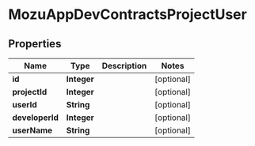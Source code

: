 
# MozuAppDevContractsProjectUser

## Properties
Name | Type | Description | Notes
------------ | ------------- | ------------- | -------------
**id** | **Integer** |  |  [optional]
**projectId** | **Integer** |  |  [optional]
**userId** | **String** |  |  [optional]
**developerId** | **Integer** |  |  [optional]
**userName** | **String** |  |  [optional]



